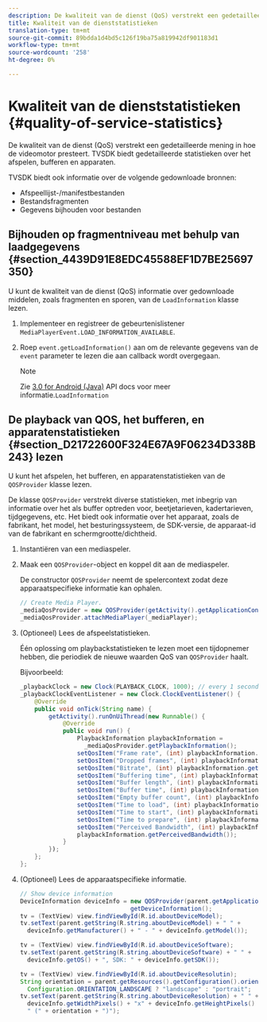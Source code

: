 ```yaml
---
description: De kwaliteit van de dienst (QoS) verstrekt een gedetailleerde mening in hoe de videomotor presteert. TVSDK biedt gedetailleerde statistieken over het afspelen, bufferen en apparaten.
title: Kwaliteit van de dienststatistieken
translation-type: tm+mt
source-git-commit: 89bdda1d4bd5c126f19ba75a819942df901183d1
workflow-type: tm+mt
source-wordcount: '258'
ht-degree: 0%

---
```



# Kwaliteit van de dienststatistieken {#quality-of-service-statistics}

De kwaliteit van de dienst (QoS) verstrekt een gedetailleerde mening in hoe de videomotor presteert. TVSDK biedt gedetailleerde statistieken over het afspelen, bufferen en apparaten.

TVSDK biedt ook informatie over de volgende gedownloade bronnen:

* Afspeellijst-/manifestbestanden
* Bestandsfragmenten
* Gegevens bijhouden voor bestanden

## Bijhouden op fragmentniveau met behulp van laadgegevens {#section_4439D91E8EDC45588EF1D7BE25697350}

U kunt de kwaliteit van de dienst (QoS) informatie over gedownloade middelen, zoals fragmenten en sporen, van de `LoadInformation` klasse lezen.

1. Implementeer en registreer de gebeurtenislistener `MediaPlayerEvent.LOAD_INFORMATION_AVAILABLE`.
1. Roep `event.getLoadInformation()` aan om de relevante gegevens van de `event` parameter te lezen die aan callback wordt overgegaan.

   >[!NOTE]
   >
   >Zie [3.0 for Android (Java)](https://help.adobe.com/en_US/primetime/api/psdk/javadoc3.0/index.html) API docs voor meer informatie.`LoadInformation`

## De playback van QOS, het bufferen, en apparatenstatistieken {#section_D21722600F324E67A9F06234D338B243} lezen

U kunt het afspelen, het bufferen, en apparatenstatistieken van de `QOSProvider` klasse lezen.

De klasse `QOSProvider` verstrekt diverse statistieken, met inbegrip van informatie over het als buffer optreden voor, beetjetarieven, kadertarieven, tijdgegevens, etc. Het biedt ook informatie over het apparaat, zoals de fabrikant, het model, het besturingssysteem, de SDK-versie, de apparaat-id van de fabrikant en schermgrootte/dichtheid.

1. Instantiëren van een mediaspeler.
1. Maak een `QOSProvider`-object en koppel dit aan de mediaspeler.

   De constructor `QOSProvider` neemt de spelercontext zodat deze apparaatspecifieke informatie kan ophalen.

   ```java
   // Create Media Player. 
   _mediaQosProvider = new QOSProvider(getActivity().getApplicationContext()); 
   _mediaQosProvider.attachMediaPlayer(_mediaPlayer);
   ```

1. (Optioneel) Lees de afspeelstatistieken.

   Één oplossing om playbackstatistieken te lezen moet een tijdopnemer hebben, die periodiek de nieuwe waarden QoS van `QOSProvider` haalt.

   Bijvoorbeeld:

   ```java
   _playbackClock = new Clock(PLAYBACK_CLOCK, 1000); // every 1 second 
   _playbackClockEventListener = new Clock.ClockEventListener() { 
       @Override 
       public void onTick(String name) { 
           getActivity().runOnUiThread(new Runnable() { 
               @Override 
               public void run() { 
                   PlaybackInformation playbackInformation =  
                     _mediaQosProvider.getPlaybackInformation();  
                   setQosItem("Frame rate", (int) playbackInformation.getFrameRate());  
                   setQosItem("Dropped frames", (int) playbackInformation.getDroppedFrameCount()); 
                   setQosItem("Bitrate", (int) playbackInformation.getBitrate()); 
                   setQosItem("Buffering time", (int) playbackInformation.getBufferingTime());  
                   setQosItem("Buffer length", (int) playbackInformation.getBufferLength());  
                   setQosItem("Buffer time", (int) playbackInformation.getBufferTime());  
                   setQosItem("Empty buffer count", (int) playbackInformation.getEmptyBufferCount());  
                   setQosItem("Time to load", (int) playbackInformation.getTimeToLoad());  
                   setQosItem("Time to start", (int) playbackInformation.getTimeToStart()); 
                   setQosItem("Time to prepare", (int) playbackInformation.getTimeToPrepare()); 
                   setQosItem("Perceived Bandwidth", (int) playbackInformation.getPerceivedBandwidth());   
                   playbackInformation.getPerceivedBandwidth()); 
               } 
           }); 
       }; 
   }; 
   ```

1. (Optioneel) Lees de apparaatspecifieke informatie.

   ```java
   // Show device information 
   DeviceInformation deviceInfo = new QOSProvider(parent.getApplicationContext()). 
                                  getDeviceInformation(); 
   tv = (TextView) view.findViewById(R.id.aboutDeviceModel); 
   tv.setText(parent.getString(R.string.aboutDeviceModel) + " " +  
     deviceInfo.getManufacturer() + " - " + deviceInfo.getModel()); 
   
   tv = (TextView) view.findViewById(R.id.aboutDeviceSoftware); 
   tv.setText(parent.getString(R.string.aboutDeviceSoftware) + " " +  
     deviceInfo.getOS() + ", SDK: " + deviceInfo.getSDK()); 
   
   tv = (TextView) view.findViewById(R.id.aboutDeviceResolutin); 
   String orientation = parent.getResources().getConfiguration().orientation ==  
     Configuration.ORIENTATION_LANDSCAPE ? "landscape" : "portrait"; 
   tv.setText(parent.getString(R.string.aboutDeviceResolution) + " " +  
     deviceInfo.getWidthPixels() + "x" + deviceInfo.getHeightPixels() +  
     " (" + orientation + ")"); 
   ```

